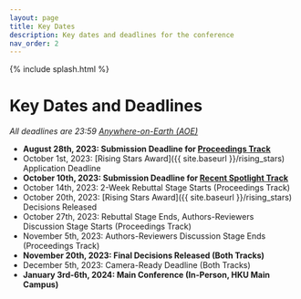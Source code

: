 ```yaml
---
layout: page
title: Key Dates
description: Key dates and deadlines for the conference
nav_order: 2
---
```


{% include splash.html %}

# Key Dates and Deadlines

*All deadlines are 23:59 [Anywhere-on-Earth (AOE)](https://www.ieee802.org/16/aoe.html)*

- **August 28th, 2023: Submission Deadline for [Proceedings Track](https://openreview.net/group?id=CPAL.cc/2024/Conference)**
- October 1st, 2023: [Rising Stars Award]({{ site.baseurl }}/rising_stars)
  Application Deadline
- **October 10th, 2023: Submission Deadline for [Recent Spotlight Track](https://openreview.net/group?id=CPAL.cc/2024/Recent_Spotlight_Track)**
- October 14th, 2023: 2-Week Rebuttal Stage Starts (Proceedings Track)
- October 20th, 2023: [Rising Stars Award]({{ site.baseurl }}/rising_stars)
  Decisions Released
- October 27th, 2023: Rebuttal Stage Ends, Authors-Reviewers Discussion Stage Starts (Proceedings Track)
- November 5th, 2023: Authors-Reviewers Discussion Stage Ends (Proceedings
  Track)
- **November 20th, 2023: Final Decisions Released (Both Tracks)**
- December 5th, 2023: Camera-Ready Deadline (Both Tracks)
- **January 3rd-6th, 2024: Main Conference (In-Person, HKU Main Campus)**
